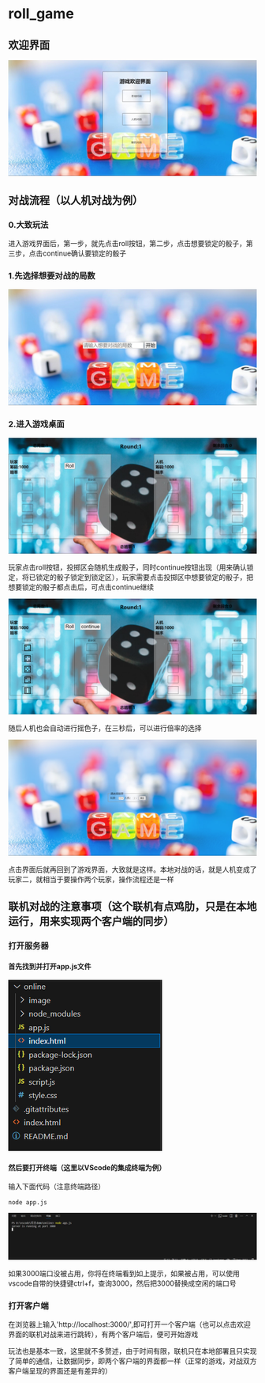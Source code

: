 # roll_game

## 欢迎界面

![](./image/欢迎界面.jpg)

## 对战流程（以人机对战为例）

### 0.大致玩法

进入游戏界面后，第一步，就先点击roll按钮，第二步，点击想要锁定的骰子，第三步，点击continue确认要锁定的骰子

### 1.先选择想要对战的局数

![](./image/1.jpg)

### 2.进入游戏桌面

![](./image/2.jpg)

玩家点击roll按钮，投掷区会随机生成骰子，同时continue按钮出现（用来确认锁定，将已锁定的骰子锁定到锁定区），玩家需要点击投掷区中想要锁定的骰子，把想要锁定的骰子都点击后，可点击continue继续

![](.\image\3.png)

随后人机也会自动进行摇色子，在三秒后，可以进行倍率的选择

![](.\image\4.png)

点击界面后就再回到了游戏界面，大致就是这样。本地对战的话，就是人机变成了玩家二，就相当于要操作两个玩家，操作流程还是一样

## 联机对战的注意事项（这个联机有点鸡肋，只是在本地运行，用来实现两个客户端的同步）

### 打开服务器

#### 首先找到并打开app.js文件





![](.\image\6.png)

#### 然后要打开终端（这里以VScode的集成终端为例）

输入下面代码（注意终端路径）

```
node app.js
```

![](.\image\5.png)

如果3000端口没被占用，你将在终端看到如上提示，如果被占用，可以使用vscode自带的快捷键ctrl+f，查询3000，然后把3000替换成空闲的端口号

### 打开客户端

在浏览器上输入'http://localhost:3000/',即可打开一个客户端（也可以点击欢迎界面的联机对战来进行跳转），有两个客户端后，便可开始游戏

玩法也是基本一致，这里就不多赘述，由于时间有限，联机只在本地部署且只实现了简单的通信，让数据同步，即两个客户端的界面都一样（正常的游戏，对战双方客户端呈现的界面还是有差异的）

